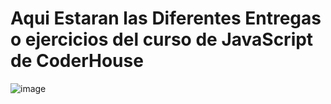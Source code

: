 # Aqui Estaran las Diferentes Entregas o ejercicios del curso de JavaScript de CoderHouse
![image](https://user-images.githubusercontent.com/81335500/230078773-d133e12a-0da6-4f7a-b878-f0f0b93eee8d.png)

